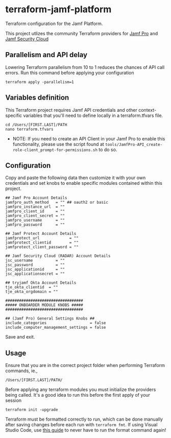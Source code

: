 # terraform-jamf-platform

Terraform configuration for the Jamf Platform.

This project utlizes the community Terraform providers for [Jamf Pro](https://registry.terraform.io/providers/deploymenttheory/jamfpro/latest) and [Jamf Security Cloud](https://registry.terraform.io/providers/danjamf/jsctfprovider/latest)

## Parallelism and API delay

Lowering Terraform parallelism from 10 to 1 reduces the chances of API call errors. Run this command before applying your configuration

```
terraform apply -parallelism=1
```

## Variables definition

This Terraform project requires Jamf API credentials and other context-specific variables that you'll need to define locally in a terraform.tfvars file.

```
cd /Users/[FIRST.LAST]/PATH
nano terraform.tfvars
```

* NOTE: If you need to create an API Client in your Jamf Pro to enable this functionality, please use the script found at ```tools/JamfPro-API_create-role-client_prompt-for-permissions.sh``` to do so. 

## Configuration

Copy and paste the following data then customize it with your own credentials and set knobs to enable specific modules contained within this project.

```
## Jamf Pro Account Details
jamfpro_auth_method   = "" ## oauth2 or basic
jamfpro_instance_url  = ""
jamfpro_client_id     = ""
jamfpro_client_secret = ""
jamfpro_username      = ""
jamfpro_password      = ""

## Jamf Protect Account Details
jamfprotect_url             = ""
jamfprotect_clientid        = ""
jamfprotect_client_password = ""

## Jamf Security Cloud (RADAR) Account Details
jsc_username          = ""
jsc_password          = ""
jsc_applicationid     = ""
jsc_applicationsecret = ""

## tryjamf Okta Account Details
tje_okta_clientid  = ""
tje_okta_orgdomain = ""

##################################
##### ONBOARDER MODULE KNOBS #####
##################################

## (Jamf Pro) General Settings Knobs ##
include_categories                   = false
include_computer_management_settings = false

```

Save and exit.

## Usage

Ensure that you are in the correct project folder when performing Terraform commands, ie.,

```
/Users/[FIRST.LAST]/PATH/
```

Before applying any terraform modules you must initialize the providers being called. It's a good idea to run this before the first apply of your session

```
terraform init -upgrade
```

Terraform must be formatted correctly to run, which can be done manually after saving changes before each run with `terraform fmt`. If using Visual Studio Code, use [this guide](https://medium.com/nerd-for-tech/how-to-auto-format-hcl-terraform-code-in-visual-studio-code-6fa0e7afbb5e) to never have to run the format command again!
